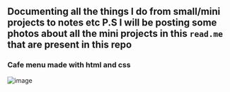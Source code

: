 ## Documenting all the things I do from small/mini projects to notes etc P.S I will be posting some photos about all the mini projects in this `read.me` that are present in this repo

### Cafe menu made with html and css

![image](https://github.com/rvif/RWD/assets/127775103/a51bf1ef-ec21-47fb-a094-81978308c6e6)
